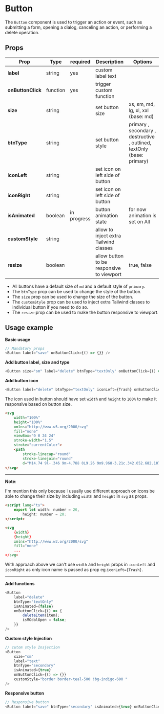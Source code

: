 # Button

The `Button` component is used to trigger an action or event, such as submitting a form, opening a dialog, canceling an action, or performing a delete operation.

## Props

| Prop              | Type     | required    | Description                               | Options                                                                |
| ----------------- | -------- | ----------- | ----------------------------------------- | ---------------------------------------------------------------------- |
| **label**         | string   | yes         | custom label text                         |                                                                        |
| **onButtonClick** | function | yes         | trigger custom function                   |                                                                        |
| **size**          | string   |             | set button size                           | xs, sm, md, lg, xl, xxl (base: md)                                     |
| **btnType**       | string   |             | set button style                          | primary , secondary , destructive , outlined, textOnly (base: primary) |
| **iconLeft**      | string   |             | set icon on left side of button           |                                                                        |
| **iconRight**     | string   |             | set icon on left side of button           |                                                                        |
| **isAnimated**    | boolean  | in progress | button animation state                    | for now animation is set on All                                        |
| **customStyle**   | string   |             | allow to inject extra Tailwind classes    |                                                                        |
| **resize**        | boolean  |             | allow button to be responsive to viewport | true, false                                                            |

- All buttons have a default size of `md` and a default style of `primary`.
- The `btnType` prop can be used to change the style of the button.
- The `size` prop can be used to change the size of the button.
- The `customStyle` prop can be used to inject extra Tailwind classes to individual button if you need to do so.
- The `resize` prop can be used to make the button responsive to viewport.

## Usage example

**Basic usage**

```js
// Mandatory props
<Button label="save" onButtonClick={() => {}} />
```

**Add button label, size and type**

```js
<Button size="sm" label="delete" btnType="textOnly" onButtonClick={() => {}} />
```

**Add button icon**

```js
<Button label="delete" btnType="textOnly" iconLeft={Trash} onButtonClick={() => {}} />
```

The icon used in button should have set `width` and `height` to `100%` to make it responsive based on button size.

```html
<svg
	width="100%"
	height="100%"
	xmlns="http://www.w3.org/2000/svg"
	fill="none"
	viewBox="0 0 24 24"
	stroke-width="1.5"
	stroke="currentColor">
	<path
		stroke-linecap="round"
		stroke-linejoin="round"
		d="M14.74 9l-.346 9m-4.788 0L9.26 9m9.968-3.21c.342.052.682.107 1.022.166m-1.022-.165L18.16 19.673a2.25 2.25 0 01-2.244 2.077H8.084a2.25 2.25 0 01-2.244-2.077L4.772 5.79m14.456 0a48.108 48.108 0 00-3.478-.397m-12 .562c.34-.059.68-.114 1.022-.165m0 0a48.11 48.11 0 013.478-.397m7.5 0v-.916c0-1.18-.91-2.164-2.09-2.201a51.964 51.964 0 00-3.32 0c-1.18.037-2.09 1.022-2.09 2.201v.916m7.5 0a48.667 48.667 0 00-7.5 0" />
</svg>
```

---

**Note:**

I'm mention this only because I usually use different approach on icons be able to change their size by including `width` and `height` in `svg` as props.

```html
<script lang="ts">
	export let width: number = 20,
		height: number = 20;
</script>

<svg
	{width}
	{height}
	xmlns="http://www.w3.org/2000/svg"
	fill="none"
	...
</svg>
```

With approach above we can't use `width` and `height` props in `iconLeft` and `iconRight` as only icon name is passed as prop eg.`iconLeft={Trash}`.

---

**Add functions**

```js
<Button
	label="delete"
	btnType="textOnly"
	isAnimated={false}
	onButtonClick={() => {
		deleteItem(item);
		isMOdalOpen = false;
	}}
/>
```

**Custom style Injection**

```js
// cutom style Insjection
<Button
	size="sm"
	label="text"
	btnType="secondary"
	isAnimated={true}
	onButtonClick={() => {}}
	customStyle="border border-teal-500 !bg-indigo-600 "
/>
```

**Responsive button**

```js
// Responsive button
<Button label="save" btnType="secondary" isAnimated={true} onButtonClick={() => {}} resize={true} />
```
